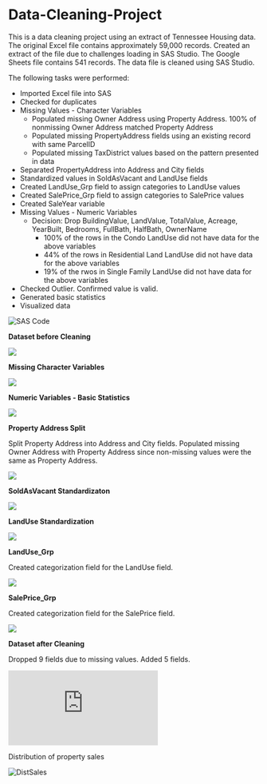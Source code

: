 # Data-Cleaning-Project

This is a data cleaning project using an extract of Tennessee Housing data.  The original Excel file contains approximately 59,000 records.  Created an extract of the file due to challenges loading in SAS Studio.  The Google Sheets file contains 541 records. The data file is cleaned using SAS Studio.

The following tasks were performed:
- Imported Excel file into SAS
- Checked for duplicates
- Missing Values - Character Variables
  - Populated missing Owner Address using Property Address. 100% of nonmissing Owner Address matched Property Address
  - Populated missing PropertyAddress fields using an existing record with same ParcelID
  - Populated missing TaxDistrict values based on the pattern presented in data
- Separated PropertyAddress into Address and City fields
- Standardized values in SoldAsVacant and LandUse fields
- Created LandUse_Grp field to assign categories to LandUse values
- Created SalePrice_Grp field to assign categories to SalePrice values
- Created SaleYear variable
- Missing Values - Numeric Variables
  - Decision: Drop BuildingValue, LandValue, TotalValue, Acreage, YearBuilt, Bedrooms, FullBath, HalfBath, OwnerName
    - 100% of the rows in the Condo LandUse did not have data for the above variables
    - 44% of the rows in Residential Land LandUse did not have data for the above variables
    - 19% of the rwos in Single Family LandUse did not have data for the above variables
- Checked Outlier.  Confirmed value is valid.
- Generated basic statistics
- Visualized data

![SAS Code](https://github.com/Sarah269/Data-Cleaning-Project/blob/main/TN_541_DataCleaningII.sas)

<b> Dataset before Cleaning</b>

![](https://github.com/Sarah269/Data-Cleaning-Project/blob/main/Dataset%20Before%20Cleaning.png)

<b> Missing Character Variables </b>

![](https://github.com/Sarah269/Data-Cleaning-Project/blob/main/Missing%20Character%20Variables.png)

<b> Numeric Variables - Basic Statistics </b>

![](https://github.com/Sarah269/Data-Cleaning-Project/blob/main/Numeric%20Variable%20Analysis.png)

<b> Property Address Split </b>
<p>Split Property Address into Address and City fields.  Populated missing Owner Address with Property Address since non-missing values were the same as Property Address.</p>

![](https://github.com/Sarah269/Data-Cleaning-Project/blob/main/PropertyAddressSplit.png)

<b> SoldAsVacant Standardizaton </b>

![](https://github.com/Sarah269/Data-Cleaning-Project/blob/main/SoldAsVacant%20Standardization.png)

<b> LandUse Standardization </b>

![](https://github.com/Sarah269/Data-Cleaning-Project/blob/main/LandUse%20Standardization.png) 

<b> LandUse_Grp </b>

<p>Created categorization field for the LandUse field.</p>

![](https://github.com/Sarah269/Data-Cleaning-Project/blob/main/LandUse_LandUseGrp.png)

<b>SalePrice_Grp </b>
<p>Created categorization field for the SalePrice field.</p>

![](https://github.com/Sarah269/Data-Cleaning-Project/blob/main/SalePrice_Grp.png)

<b> Dataset after Cleaning </b>
<p>Dropped 9 fields due to missing values.  Added 5 fields.</p>

![Post-cleaned dataset stats & graphs PDF](https://github.com/Sarah269/Data-Cleaning-Project/blob/main/TN_StatsGraphs.pdf)

<p>  Distribution of property sales</p>

![DistSales](https://github.com/Sarah269/Data-Cleaning-Project/blob/main/TN_DistSalesPrice.png)

